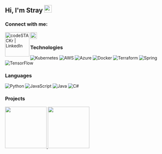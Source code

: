<!--
**StraysWonderland/StraysWonderland** is a ✨ _special_ ✨ repository because its `README.md` (this file) appears on your GitHub profile.
--->
## Hi, I'm Stray <img src="https://media.giphy.com/media/hvRJCLFzcasrR4ia7z/giphy.gif" width="25px">


### Connect with me:
<!--[<img align="left" alt="codeSTACKr.com" width="22px" src="https://raw.githubusercontent.com/iconic/open-iconic/master/svg/globe.svg" />][website]-->
[<img align="left" alt="codeSTACKr | LinkedIn" width="80px" src="https://img.shields.io/badge/LinkedIn-0077B5?style=for-the-badge&logo=linkedin&logoColor=white" />][linkedin]
[<img align="left" alt="codeSTACKr | Twitter" width="22px" src="https://cdn.jsdelivr.net/npm/simple-icons@v3/icons/xing.svg" />][xing]

<br />

[website]: https://google.com
[twitter]: https://twitter.com/indrajeet_nikam
[linkedin]: http://www.linkedin.com/in/cagri-tasci-97b3b1167
[xing]: https://www.xing.com/profile/Cagri_Tasci2/cv

### Technologies
![Kubernetes](https://img.shields.io/badge/-Kubernetes-000?&logo=Kubernetes)
![AWS](https://img.shields.io/badge/-AWS-000?&logo=Amazon-AWS&logoColor=F90)
![Azure](https://img.shields.io/badge/-Azure-000?&logo=Microsoft-Azure&logoColor=08F)
![Docker](https://img.shields.io/badge/-Docker-000?&logo=Docker)
![Terraform](https://img.shields.io/badge/-Terraform-000?&logo=Terraform)
![Spring](https://img.shields.io/badge/-Spring-000?&logo=Spring)
![TensorFlow](https://img.shields.io/badge/-TensorFlow-000?&logo=TensorFlow)

### Languages

![Python](https://img.shields.io/badge/-Python-000?&logo=Python)
![JavaScript](https://img.shields.io/badge/-JavaScript-000?&logo=JavaScript)
![Java](https://img.shields.io/badge/Java-000?&logo=java)
![C#](https://img.shields.io/badge/-Csharp-000?&logo=Csharp)



### Projects


<!----
[![](https://img.shields.io/badge/-🧬%20My%20Website-000)](https://github.com/adamalston/v2)
[![](https://img.shields.io/badge/-🦠%20COVID‑19%20Dashboard-000)](https://github.com/adamalston/COVID-19-Dashboard)
[![](https://img.shields.io/badge/-📝%20Summarizer-000)](https://github.com/adamalston/Summarizer)
[![](https://img.shields.io/badge/-🔬%20Overwatch-000)](https://github.com/adamalston/overwatch)
[![](https://img.shields.io/badge/-🛰%20KubeSat-000)](https://github.com/adamalston/kubesat)
[![](https://img.shields.io/badge/-🔊%20Voice%20Poker-000)](https://github.com/adamalston/Poker)
[![](https://img.shields.io/badge/-🗺%20PokémonGo%20Map-000)](https://github.com/adamalston/PokemonGo-Map)
--->

<!-- Also feel free to update second URL to any URL -->
<a href="https://github.com/anuraghazra/github-readme-stats">
<img height="137px" src="https://github-readme-stats.vercel.app/api?username=strayswonderland&count_private=true&show_icons=true&theme=dracula&&hide_title=true&hide_border=true&line_height=21" />
</a>
<a href="https://github.com/anuraghazra/github-readme-stats">
<img height="137px" src="https://github-readme-stats.vercel.app/api/top-langs/?username=strayswonderland&layout=compact&theme=dracula&hide_title=true&hide_border=true&line_height=21" />
</a>


